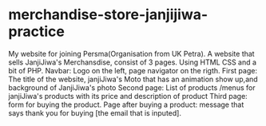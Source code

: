 ﻿# merchandise-store-janjijiwa-practice
My website for joining Persma(Organisation from UK Petra). A website that sells JanjiJiwa's Merchansdise, consist of 3 pages. 
Using HTML CSS and a bit of PHP.
Navbar: Logo on the left, page navigator on the rigth.
First page: The title of the website, janjiJiwa's Moto that has an animation show up,and background of JanjiJiwa's photo
Second page: List of products /menus for janjiJiwa's products with its price and description of product
Third page: form for buying the product.
Page after buying a product: message that says thank you for buying [the email that is inputed].
